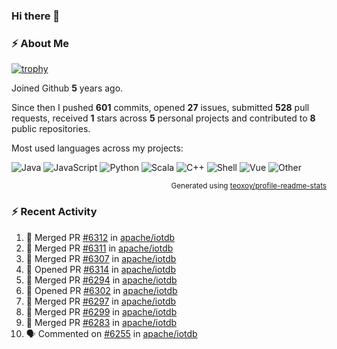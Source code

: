 ### Hi there 👋

### :zap: About Me

[![trophy](https://github-profile-trophy.vercel.app/?username=HTHou&theme=onedark)](https://github.com/ryo-ma/github-profile-trophy)
   
Joined Github **5** years ago.

Since then I pushed **601** commits, opened **27** issues, submitted **528** pull requests, received **1** stars across **5** personal projects and contributed to **8** public repositories.

Most used languages across my projects:

![Java](https://img.shields.io/static/v1?style=flat-square&label=%E2%A0%80&color=555&labelColor=%23b07219&message=Java%EF%B8%B194.4%25)
![JavaScript](https://img.shields.io/static/v1?style=flat-square&label=%E2%A0%80&color=555&labelColor=%23f1e05a&message=JavaScript%EF%B8%B11.4%25)
![Python](https://img.shields.io/static/v1?style=flat-square&label=%E2%A0%80&color=555&labelColor=%233572A5&message=Python%EF%B8%B10.7%25)
![Scala](https://img.shields.io/static/v1?style=flat-square&label=%E2%A0%80&color=555&labelColor=%23c22d40&message=Scala%EF%B8%B10.6%25)
![C++](https://img.shields.io/static/v1?style=flat-square&label=%E2%A0%80&color=555&labelColor=%23f34b7d&message=C%2B%2B%EF%B8%B10.6%25)
![Shell](https://img.shields.io/static/v1?style=flat-square&label=%E2%A0%80&color=555&labelColor=%2389e051&message=Shell%EF%B8%B10.4%25)
![Vue](https://img.shields.io/static/v1?style=flat-square&label=%E2%A0%80&color=555&labelColor=%2341b883&message=Vue%EF%B8%B10.3%25)
![Other](https://img.shields.io/static/v1?style=flat-square&label=%E2%A0%80&color=555&labelColor=%23ededed&message=Other%EF%B8%B11.2%25)

<p align="right"><sub>Generated using <a href="https://github.com/marketplace/actions/profile-readme-stats">teoxoy/profile-readme-stats</a></sub></p>


<!--![](https://github.com/HTHou/HTHou/blob/output/github-contribution-grid-snake.svg)-->

<!--![Haonan Hou's github stats](https://github-readme-stats.vercel.app/api?username=HTHou&count_private=true&show_icons=true&theme=onedark)-->

<!--![Haonan Hou's wakatime stats](https://github-readme-stats.vercel.app/api/wakatime?username=HTHou&layout=compact&theme=onedark)-->

<!--![Top Langs](https://github-readme-stats.vercel.app/api/top-langs/?username=HTHou&theme=onedark&layout=compact)-->

### :zap: Recent Activity
<!--START_SECTION:activity-->
1. 🎉 Merged PR [#6312](https://github.com/apache/iotdb/pull/6312) in [apache/iotdb](https://github.com/apache/iotdb)
2. 🎉 Merged PR [#6311](https://github.com/apache/iotdb/pull/6311) in [apache/iotdb](https://github.com/apache/iotdb)
3. 🎉 Merged PR [#6307](https://github.com/apache/iotdb/pull/6307) in [apache/iotdb](https://github.com/apache/iotdb)
4. 💪 Opened PR [#6314](https://github.com/apache/iotdb/pull/6314) in [apache/iotdb](https://github.com/apache/iotdb)
5. 🎉 Merged PR [#6294](https://github.com/apache/iotdb/pull/6294) in [apache/iotdb](https://github.com/apache/iotdb)
6. 💪 Opened PR [#6302](https://github.com/apache/iotdb/pull/6302) in [apache/iotdb](https://github.com/apache/iotdb)
7. 🎉 Merged PR [#6297](https://github.com/apache/iotdb/pull/6297) in [apache/iotdb](https://github.com/apache/iotdb)
8. 🎉 Merged PR [#6299](https://github.com/apache/iotdb/pull/6299) in [apache/iotdb](https://github.com/apache/iotdb)
9. 🎉 Merged PR [#6283](https://github.com/apache/iotdb/pull/6283) in [apache/iotdb](https://github.com/apache/iotdb)
10. 🗣 Commented on [#6255](https://github.com/apache/iotdb/issues/6255) in [apache/iotdb](https://github.com/apache/iotdb)
<!--END_SECTION:activity-->

<!--
**HTHou/HTHou** is a ✨ _special_ ✨ repository because its `README.md` (this file) appears on your GitHub profile.

Here are some ideas to get you started:

- 🔭 I’m currently working on ...
- 🌱 I’m currently learning ...
- 👯 I’m looking to collaborate on ...
- 🤔 I’m looking for help with ...
- 💬 Ask me about ...
- 📫 How to reach me: ...
- 😄 Pronouns: ...
- ⚡ Fun fact: ...
-->
